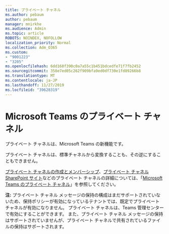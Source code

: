 ```yaml
---
title: プライベート チャネル
ms.author: pebaum
author: pebaum
manager: mnirkhe
ms.audience: Admin
ms.topic: article
ROBOTS: NOINDEX, NOFOLLOW
localization_priority: Normal
ms.collection: Adm_O365
ms.custom:
- "9001223"
- "3205"
ms.openlocfilehash: 6dd168f390c0a7a55c1b451bdcedfe71f7fb2452
ms.sourcegitcommit: 358e7ed05c262f909bfa9ed0df730e1fd89266b8
ms.translationtype: MT
ms.contentlocale: ja-JP
ms.lasthandoff: 11/27/2019
ms.locfileid: "39628319"
---
```

# <a name="private-channels-in-microsoft-teams"></a>Microsoft Teams のプライベート チャネル

プライベート チャネルは、Microsoft Teams の新機能です。 

プライベート チャネルは、標準チャネルから変換することも、その逆にすることもできません。

[プライベート チャネルの作成とメンバーシップ](https://docs.microsoft.com/MicrosoftTeams/private-channels#private-channel-creation-and-membership)、[プライベート チャネル SharePoint サイト](https://docs.microsoft.com/MicrosoftTeams/private-channels#private-channel-sharepoint-sites)などのプライベート チャネルの詳細については、「[Microsoft Teams のプライベート チャネル](https://docs.microsoft.com/MicrosoftTeams/private-channels)」を参照してください。 

**注:** プライベート チャネル メッセージの保持の構成はまだサポートされていないため、保持ポリシーが有効になっているテナントでは、既定でプライベート チャネルが有効になりません。 プライベート チャネルは、Teams 管理センターで有効にすることができます。 また、プライベート チャネル メッセージの保持はサポートされていませんが、プライベート チャネルで共有されているファイルの保持はサポートされます。